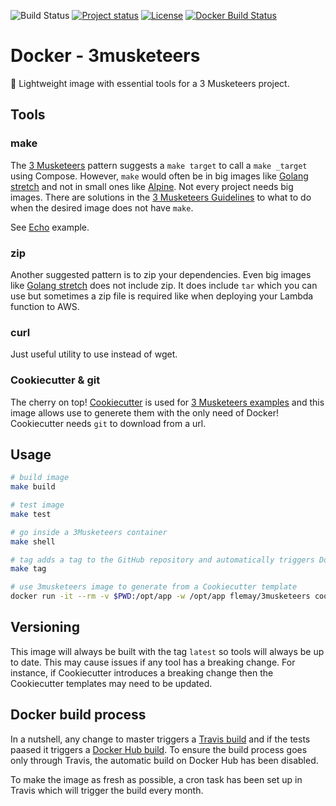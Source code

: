 ![Build Status](https://travis-ci.org/flemay/docker-3musketeers.svg?branch=master)
[![Project status](https://img.shields.io/badge/version-latest-green.svg)](https://github.com/flemay/docker-golang/releases)
[![License](https://img.shields.io/dub/l/vibe-d.svg)](LICENSE)
[![Docker Build Status](https://img.shields.io/docker/build/flemay/3musketeers.svg)](https://hub.docker.com/r/flemay/3musketeers)

# Docker - 3musketeers

🐳 Lightweight image with essential tools for a 3 Musketeers project.

## Tools

### make

The [3 Musketeers](https://github.com/flemay/3musketeers) pattern suggests a `make target` to call a `make _target` using Compose. However, `make` would often be in big images like [Golang stretch](https://hub.docker.com/_/golang/) and not in small ones like [Alpine](https://hub.docker.com/_/alpine/). Not every project needs big images. There are solutions in the [3 Musketeers Guidelines](https://github.com/flemay/3musketeers/blob/master/GUIDELINES.md) to what to do when the desired image does not have `make`.

See [Echo](https://github.com/flemay/3mkts-cookiecutter-echo) example.

### zip

Another suggested pattern is to zip your dependencies. Even big images like [Golang stretch](https://hub.docker.com/_/golang/) does not include zip. It does include `tar` which you can use but sometimes a zip file is required like when deploying your Lambda function to AWS.

### curl

Just useful utility to use instead of wget.

### Cookiecutter & git

The cherry on top! [Cookiecutter](https://github.com/audreyr/cookiecutter) is used for [3 Musketeers examples](https://github.com/flemay/3musketeers) and this image allows use to generete them with the only need of Docker! Cookiecutter needs `git` to download from a url.

## Usage

```bash
# build image
make build

# test image
make test

# go inside a 3Musketeers container
make shell

# tag adds a tag to the GitHub repository and automatically triggers Docker's build
make tag

# use 3musketeers image to generate from a Cookiecutter template
docker run -it --rm -v $PWD:/opt/app -w /opt/app flemay/3musketeers cookiecutter https://github.com/flemay/3mkts-cookiecutter-echo
```

## Versioning

This image will always be built with the tag `latest` so tools will always be up to date. This may cause issues if any tool has a breaking change. For instance, if Cookiecutter introduces a breaking change then the Cookiecutter templates may need to be updated.

## Docker build process

In a nutshell, any change to master triggers a [Travis build](https://travis-ci.org/flemay/docker-3musketeers) and if the tests paased it triggers a [Docker Hub build](https://hub.docker.com/r/flemay/3musketeers/builds/). To ensure the build process goes only through Travis, the automatic build on Docker Hub has been disabled.

To make the image as fresh as possible, a cron task has been set up in Travis which will trigger the build every month.
